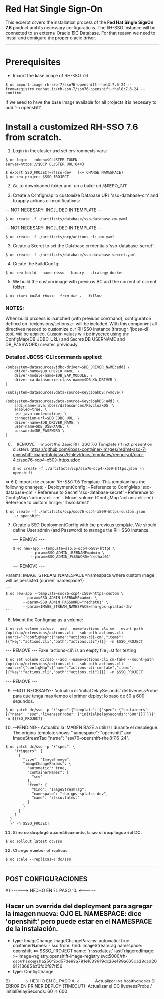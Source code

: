 # Red Hat Single Sign-On

This excerpt covers the installation process of the **Red Hat Single SignOn 7.6** product and its necessary configurations.
The RH-SSO instance will be connected to an external Oracle 19C Database. For that reason we need to install and configure the proper oracle driver.


--------------------------------------
# Prerequisites

- Import the base image of RH-SSO 7.6
```
$ oc import-image rh-sso-7/sso76-openshift-rhel8:7.6-24 --from=registry.redhat.io/rh-sso-7/sso76-openshift-rhel8:7.6-24 --confirm
```

If we need to have the base image available for all projects it is necesary to add '-n openshift'


# Install a customized RH-SSO 7.6 from scratch.

1) Login in the cluster and set environments vars:

```
$ oc login --token=$CLUSTER_TOKEN --server=https://$OCP_CLUSTER_URL:6443
```

```
$ export SSO_PROJECT=rhsso-dev   (<= CHANGE NAMESPACE)
$ oc new-project $SSO_PROJECT
```

2) Go to downloaded folder and run a build:
cd /$REPO_GIT

3) Create a Configmap to customize Database URL 'sso-database-cm' and to apply actions.cli modifications:

  -- NOT NECESARY: INCLUDED IN TEMPLATE --
  ```
  $ oc create -f ./artifacts/database/sso-database-cm.yaml
  ```

  -- NOT NECESARY: INCLUDED IN TEMPLATE --
  ```
  $ oc create -f ./artifacts/ocp/actions-cli-cm.yaml 
  ```

3) Create a Secret to set the Database credentials 'sso-database-secret':
```
$ oc create -f ./artifacts/database/sso-database-secret.yaml
```

4) Create the BuildConfig:
```
$ oc new-build --name rhsso --binary --strategy docker
```

5) We build the custom image with previuos BC and the content of current folder:
```
$ oc start-build rhsso --from-dir . --follow
```

### NOTES: 
When build process is launched (with previuos command), configuration defined on ./extensions/actions.cli will be included.
With this component all directives needed to customize our RHSSO instance (through 'jboss-cli' tool) will be applied. 
Custom values will be inyected using the ConfigMap(DB_JDBC_URL) and Secret(DB_USERNAME and DB_PASSWORD) created previously.


### Detailed JBOSS-CLI commands applied:
```
/subsystem=datasources/jdbc-driver=$DB_DRIVER_NAME:add( \
    driver-name=$DB_DRIVER_NAME, \
    driver-module-name=$DB_EAP_MODULE, \
    driver-xa-datasource-class-name=$DB_XA_DRIVER \
)

/subsystem=datasources/data-source=KeycloakDS:remove()
 
/subsystem=datasources/data-source=KeycloakDS:add( \
    jndi-name=java:jboss/datasources/KeycloakDS, \
    enabled=true, \
    use-java-context=true, \
    connection-url=$DB_JDBC_URL, \
    driver-name=$DB_DRIVER_NAME, \
    user-name=$DB_USERNAME, \
    password=$DB_PASSWORD \
)
```

6) --REMOVE-- Import the Basic RH-SSO 7.6  Template (if not present on cluster):
https://github.com/jboss-container-images/redhat-sso-7-openshift-image/blob/sso76-dev/docs/templates/reencrypt/ocp-4.x/sso76-ocp4-x509-https.adoc
    ```
    $ oc create -f ./artifacts/ocp/sso76-ocp4-x509-https.json -n openshift
    ```


  => 6.1) Import the custom RH-SSO 7.6 Template.
  This template has the following changes:
    - DeploymentConfig: 
        - Reference to ConfigMap 'sso-database-cm'
        - Reference to Secret 'sso-database-secret'
        - Reference to ConfigMap 'actions-cli-cm'
        - Mount volume (ConfigMap 'actions-cli-cm')
        - Reference to custom Image: 'rhsso:latest'

  ```
  $ oc create -f ./artifacts/ocp/sso76-ocp4-x509-https-custom.json
      -n openshift
  ```


7) Create a SSO DeploymentConfig with the previous template. We should define User admin (and Password) to manage the RH-SSO instance.

    --- REMOVE ---
    ```
    $ oc new-app --template=sso76-ocp4-x509-https \
            --param=SSO_ADMIN_USERNAME=admin \
            --param=SSO_ADMIN_PASSWORD="redhat01"        
    ```
    --- REMOVE ---

  Params:
    IMAGE_STREAM_NAMESPACE=Namespace where custom image will be persisted (current namespace?)

    ```
    $ oc new-app --template=sso76-ocp4-x509-https-custom \
            --param=SSO_ADMIN_USERNAME=admin \
            --param=SSO_ADMIN_PASSWORD="redhat01" \
            --param=IMAGE_STREAM_NAMESPACE=rhn-gps-splatas-dev
    ```

8) Mount the Configmap as a volume:
```
$ oc set volume dc/sso --add --name=actions-cli-cm --mount-path /opt/eap/extensions/actions.cli --sub-path actions.cli --source='{"configMap":{"name":"actions-cli-cm","items":[{"key":"actions.cli","path":"actions.cli"}]}}' -n $SSO_PROJECT
```

  --- REMOVE ---
  Fake 'actions-cli': is an empty file just for testing
  ```
  $ oc set volume dc/sso --add --name=actions-cli-cm-fake --mount-path /opt/eap/extensions/actions.cli --sub-path actions.cli --source='{"configMap":{"name":"actions-cli-cm-fake","items":[{"key":"actions.cli","path":"actions.cli"}]}}' -n $SSO_PROJECT
  ```
  --- REMOVE ---

9) --NOT NECESARY-- Actualizo el 'initialDelaySeconds' del livenessProbe para que tenga mas tiempo el primer deploy: lo paso de 60 a 600 segundos.
```
$ oc patch dc/sso -p '{"spec":{"template": {"spec": {"containers":[{"name": "sso","livenessProbe": {"initialDelaySeconds":'600'}}]}}}}' -n ${SSO_PROJECT}
```

10) --PENDING-- Actualizo la IMAGEN BASE a utilizar durante el despliegue.
The original template shows "namespace": "openshift" and ImageStreamTag "name": "sso76-openshift-rhel8:7.6-24".
```
$ oc patch dc/sso -p '{"spec": {
    "triggers": [
      {
        "type": "ImageChange",
        "imageChangeParams": {
          "automatic": true,
          "containerNames": [
            "sso"
          ],
          "from": {
            "kind": "ImageStreamTag",
            "namespace": "rhn-gps-splatas-dev",
            "name": "rhsso:latest"
          }
        }
      }
    ]
  }
  }' -n $SSO_PROJECT
```

11) Si no se desplegó automáticamente, lanzo el despliegue del DC:
```
$ oc rollout latest dc/sso
```

12) Change number of replicas
```
$ oc scale --replicas=0 dc/sso
```




--------------------
POST CONFIGURACIONES
--------------------
A) ------>    HECHO EN EL PASO 10.   <------

  Hacer un override del deployment para agregar la imagen nueva:
  OJO EL NAMESPACE: dice 'openshift' pero puede estar en el NAMESPACE de la instalación.
  ----------------
  - type: ImageChange
    imageChangeParams:
      automatic: true
      containerNames:
        - sso
      from:
        kind: ImageStreamTag
        namespace: openshift  <== $SSO_PROJECT
        name: 'rhsso:latest'
      lastTriggeredImage: >-
     image-registry.openshift-image-registry.svc:5000/rh-sso/rhsso@sha256:3bd57de93a781e1633919dc26e189a665ca28dad20912136851df3fd0f87f156
  - type: ConfigChange


B)  ------>    HECHO EN EL PASO 9.   <------ 
Actualizar los healthchecks
SI ERROR EN PRIMER DEPLOY (TIMEOUT): Actualizar el DC livenessProbe / initialDelaySeconds: 60 => 600 
